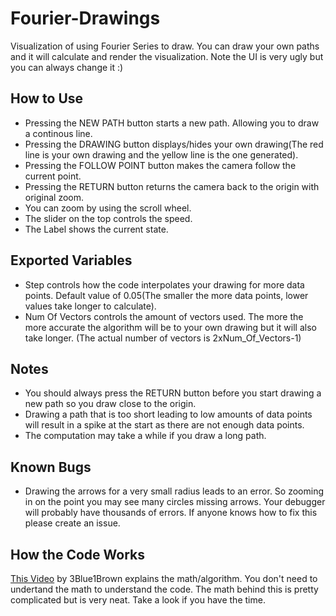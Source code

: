 # Fourier-Drawings
Visualization of using Fourier Series to draw. You can draw your own paths and it will calculate and render the visualization. Note the UI is very ugly but you can always change it :)

## How to Use
* Pressing the NEW PATH button starts a new path. Allowing you to draw a continous line.
* Pressing the DRAWING button displays/hides your own drawing(The red line is your own drawing and the yellow line is the one generated).
* Pressing the FOLLOW POINT button makes the camera follow the current point.
* Pressing the RETURN button returns the camera back to the origin with original zoom.
* You can zoom by using the scroll wheel.
* The slider on the top controls the speed.
* The Label shows the current state.

## Exported Variables
* Step controls how the code interpolates your drawing for more data points. Default value of 0.05(The smaller the more data points, lower values take longer to calculate).
* Num Of Vectors controls the amount of vectors used. The more the more accurate the algorithm will be to your own drawing but it will also take longer. (The actual number of vectors is 2xNum_Of_Vectors-1)

## Notes
* You should always press the RETURN button before you start drawing a new path so you draw close to the origin.
* Drawing a path that is too short leading to low amounts of data points will result in a spike at the start as there are not enough data points.
* The computation may take a while if you draw a long path.


## Known Bugs
* Drawing the arrows for a very small radius leads to an error. So zooming in on the point you may see many circles missing arrows. Your debugger will probably have thousands of errors. If anyone knows how to fix this please create an issue. 

## How the Code Works
[This Video](https://www.youtube.com/watch?v=r6sGWTCMz2k&t) by 3Blue1Brown explains the math/algorithm. You don't need to undertand the math to understand the code. The math behind this is pretty complicated but is very neat. Take a look if you have the time. 
